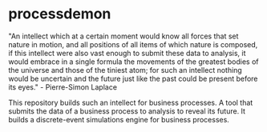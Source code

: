 # processdemon
"An intellect which at a certain moment would know all forces that set nature in motion, and all positions of all items of which nature is composed, if this intellect were also vast enough to submit these data to analysis, it would embrace in a single formula the movements of the greatest bodies of the universe and those of the tiniest atom; for such an intellect nothing would be uncertain and the future just like the past could be present before its eyes." - Pierre-Simon Laplace

This repository builds such an intellect for business processes. A tool that submits the data of a business process to analysis to reveal its future. It builds a discrete-event simulations engine for business processes.

